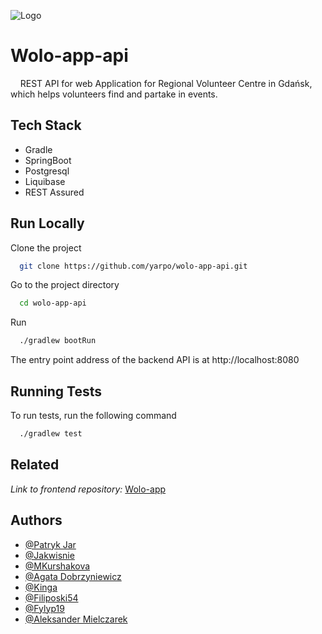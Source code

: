 ![Logo](https://lh3.googleusercontent.com/u/0/drive-viewer/AFGJ81pDUC-p27-JgkYha-SJLH3VCntUJGGnNXBSmvo_K8iBFZYgmUJsGL7wPyqGyQoMokWFDQWM735seWNP3NsM9PqEeHGV_w=w1920-h941)

# Wolo-app-api

 
 
REST API for web Application for Regional Volunteer Centre in Gdańsk, which helps volunteers find and partake in events.


## Tech Stack

- Gradle
- SpringBoot
- Postgresql
- Liquibase
- REST Assured




## Run Locally

Clone the project

```bash
  git clone https://github.com/yarpo/wolo-app-api.git
```

Go to the project directory

```bash
  cd wolo-app-api
```


Run

```bash
  ./gradlew bootRun
```
The entry point address of the backend API is at http://localhost:8080




## Running Tests

To run tests, run the following command

```bash
  ./gradlew test
```


## Related

 _Link to frontend repository:_
[Wolo-app](https://github.com/yarpo/wolo-app.git)


## Authors

- [@Patryk Jar](https://github.com/yarpo)
- [@Jakwisnie](https://github.com/Jakwisnie)
- [@MKurshakova](https://github.com/MKurshakova)
- [@Agata Dobrzyniewicz](https://github.com/ayakiriya)
- [@Kinga](https://github.com/KinWaj)
- [@Filiposki54](https://github.com/Filiposki54)
- [@Fylyp19](https://github.com/Fylyp19)
- [@Aleksander Mielczarek](https://github.com/15465)
